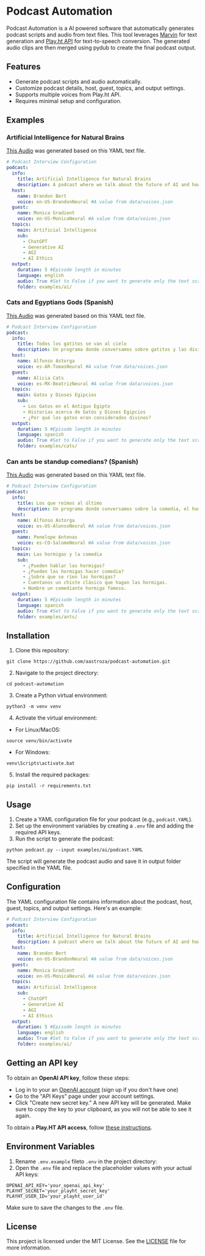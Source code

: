 # Podcast Automation

Podcast Automation is a AI powered software that automatically generates podcast scripts and audio from text files. This tool leverages [Marvin](https://github.com/PrefectHQ/marvin) for text generation and [Play.ht API](https://docs.play.ht/reference/api-getting-started) for text-to-speech conversion. The generated audio clips are then merged using pydub to create the final podcast output.

## Features

- Generate podcast scripts and audio automatically.
- Customize podcast details, host, guest, topics, and output settings.
- Supports multiple voices from Play.ht API.
- Requires minimal setup and configuration.

## Examples

### Artificial Intelligence for Natural Brains
[This Audio](https://github.com/aastroza/podcast-automation/raw/main/examples/ai/2023-04-24_e8548d33-47b0-493e-9326-b95d618af463.mp3) was generated based on this YAML text file.

```yaml
# Podcast Interview Configuration
podcast:
  info:
    title: Artificial Intelligence for Natural Brains
    description: A podcast where we talk about the future of AI and how it will affect our lives
  host:
    name: Brandon Bert
    voice: en-US-BrandonNeural #A value from data/voices.json
  guest:
    name: Monica Gradient
    voice: en-US-MonicaNeural #A value from data/voices.json
  topics:
    main: Artificial Intelligence
    sub:
      - ChatGPT
      - Generative AI
      - AGI
      - AI Ethics
  output:
    duration: 5 #Episode length in minutes
    language: english
    audio: True #Set to False if you want to generate only the text script
    folder: examples/ai/
```


### Cats and Egyptians Gods (Spanish)
[This Audio](https://github.com/aastroza/podcast-automation/raw/main/examples/cats/2023-04-24_f08752be-a652-4df7-9e12-591dee1da6ad.mp3) was generated based on this YAML text file.

```yaml
# Podcast Interview Configuration
podcast:
  info:
    title: Todos los gatitos se van al cielo
    description: Un programa donde conversamos sobre gatitos y las divinidades egipcias
  host:
    name: Alfonso Astorga
    voice: es-AR-TomasNeural #A value from data/voices.json
  guest:
    name: Alicia Cats
    voice: es-MX-BeatrizNeural #A value from data/voices.json
  topics:
    main: Gatos y Dioses Egipcios
    sub:
      - Los Gatos en el Antiguo Egipto
      - Historias acerca de Gatos y Dioses Egipcios
      - ¿Por qué los gatos eran considerados divinos?
  output:
    duration: 5 #Episode length in minutes
    language: spanish
    audio: True #Set to False if you want to generate only the text script
    folder: examples/cats/
```

### Can ants be standup comedians? (Spanish)
[This Audio](https://github.com/aastroza/podcast-automation/raw/main/examples/ants/2023-04-24_6985971b-9a53-4f11-bc86-8cc9dfe26bec.mp3) was generated based on this YAML text file.

```yaml
# Podcast Interview Configuration
podcast:
  info:
    title: Los que reímos al último
    description: Un programa donde conversamos sobre la comedia, el humor y los que les gusta terminar el día con una sonrisa
  host:
    name: Alfonso Astorga
    voice: es-US-AlonsoNeural #A value from data/voices.json
  guest:
    name: Penelope Antenas
    voice: es-CO-SalomeNeural #A value from data/voices.json
  topics:
    main: Las hormigas y la comedia
    sub:
      - ¿Pueden hablar las hormigas?
      - ¿Pueden las hormigas hacer comedia?
      - ¿Sobre que se ríen las hormigas?
      - Cuentanos un chiste clásico que hagan las hormigas.
      - Nombre un comediante hormiga famoso.
  output:
    duration: 5 #Episode length in minutes
    language: spanish
    audio: True #Set to False if you want to generate only the text script
    folder: examples/ants/
```

## Installation

1. Clone this repository:

```
git clone https://github.com/aastroza/podcast-automation.git
```

2. Navigate to the project directory:

```
cd podcast-automation
```

3. Create a Python virtual environment:

```
python3 -m venv venv
```

4. Activate the virtual environment:

- For Linux/MacOS:

```
source venv/bin/activate
```

- For Windows:

```
venv\Scripts\activate.bat
```

5. Install the required packages:

```
pip install -r requirements.txt
```

## Usage

1. Create a YAML configuration file for your podcast (e.g., `podcast.YAML`).
2. Set up the environment variables by creating a `.env` file and adding the required API keys.
3. Run the script to generate the podcast:

```
python podcast.py --input examples/ai/podcast.YAML
```

The script will generate the podcast audio and save it in output folder specified in the YAML file.

## Configuration

The YAML configuration file contains information about the podcast, host, guest, topics, and output settings. Here's an example:

```yaml
# Podcast Interview Configuration
podcast:
  info:
    title: Artificial Intelligence for Natural Brains
    description: A podcast where we talk about the future of AI and how it will affect our lives
  host:
    name: Brandon Bert
    voice: en-US-BrandonNeural #A value from data/voices.json
  guest:
    name: Monica Gradient
    voice: en-US-MonicaNeural #A value from data/voices.json
  topics:
    main: Artificial Intelligence
    sub:
      - ChatGPT
      - Generative AI
      - AGI
      - AI Ethics
  output:
    duration: 5 #Episode length in minutes
    language: english
    audio: True #Set to False if you want to generate only the text script
    folder: examples/ai/
```

## Getting an API key
To obtain an **OpenAI API key**, follow these steps:

- Log in to your an [OpenAI account](https://platform.openai.com/) (sign up if you don't have one)
- Go to the "API Keys" page under your account settings.
- Click "Create new secret key." A new API key will be generated. Make sure to copy the key to your clipboard, as you will not be able to see it again.

To obtain a **Play.HT API access**, follow [these instructions](https://docs.play.ht/reference/api-authentication).

## Environment Variables

1. Rename `.env.example` fileto `.env` in the project directory:
2. Open the `.env` file and replace the placeholder values with your actual API keys:

```
OPENAI_API_KEY='your_openai_api_key'
PLAYHT_SECRET='your_playht_secret_key'
PLAYHT_USER_ID='your_playht_user_id'
```

Make sure to save the changes to the `.env` file.

## License

This project is licensed under the MIT License. See the [LICENSE](LICENSE) file for more information.